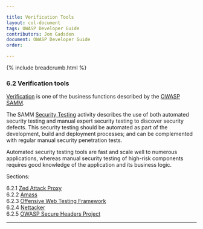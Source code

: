 ```yaml
---

title: Verification Tools
layout: col-document
tags: OWASP Developer Guide
contributors: Jon Gadsden
document: OWASP Developer Guide
order:

---
```


{% include breadcrumb.html %}

### 6.2 Verification tools

[Verification][sammv] is one of the business functions described by the [OWASP SAMM][samm].

The SAMM [Security Testing][sammvst] activity describes the use of both
automated security testing and manual expert security testing to discover security defects.
This security testing should be automated as part of the development, build and deployment processes;
and can be complemented with regular manual security penetration tests.

Automated security testing tools are fast and scale well to numerous applications,
whereas manual security testing of high-risk components requires good knowledge of the application and its business logic.

Sections:

6.2.1 [Zed Attack Proxy](#zed-attack-proxy)  
6.2.2 [Amass](#amass)  
6.2.3 [Offensive Web Testing Framework](#offensive-web-testing-framework)  
6.2.4 [Nettacker](#nettacker)  
6.2.5 [OWASP Secure Headers Project](#secure-headers-project)  

----

[samm]: https://owaspsamm.org/about/
[sammv]: https://owaspsamm.org/model/verification/
[sammvst]: https://owaspsamm.org/model/verification/security-testing/
